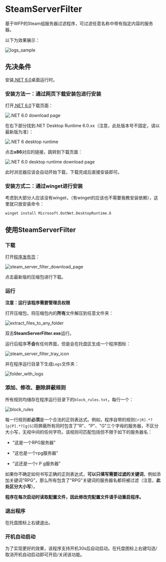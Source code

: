 # SteamServerFilter

基于WFP的Steam组服务器过滤程序，可过滤任意名称中带有指定内容的服务器。

以下为效果展示：

![logs_sample](READMEs/logs_sample.png)

## 先决条件

安装[.NET 6.0](https://dotnet.microsoft.com/en-us/download/dotnet/6.0)桌面运行时。

### 安装方法一：通过网页下载安装包进行安装

打开[.NET 6.0](https://dotnet.microsoft.com/en-us/download/dotnet/6.0)下载页面：

![.NET 6.0 download page](READMEs/.NET6_download_page.png)

在右下部分找到.NET Desktop Runtime 6.0.xx（注意，此处版本号不固定，请以最新版为准）：

![.NET 6 desktop runtime](READMEs/.NET6_desktop_runtime.png)

点击**x86**对应的链接，跳转到下载页面：

![.NET 6.0 desktop runtime download page](READMEs/.NET6_desktop_runtime_download_page.png)

此时浏览器应该会自动开始下载，下载完成后直接安装即可。

### 安装方式二：通过winget进行安装

考虑到大部分人应该没有winget，（有winget的应该也不需要我教安装依赖），这里就只放安装命令：

`winget install Microsoft.DotNet.DesktopRuntime.6`

## 使用SteamServerFilter

### 下载

打开[程序发布页](https://github.com/deximy/SteamServerFilter/releases)：

![steam_server_filter_download_page](READMEs/steam_server_filter_download_page.png)

点击最新版的压缩包进行下载。

### 运行

**注意：运行该程序需要管理员权限**

打开压缩包，将压缩包内的**所有**文件解压到任意文件夹：

![extract_files_to_any_folder](READMEs/extract_files_to_any_folder.png)

双击**SteamServerFilter.exe**运行。

运行后程序**不会**有任何界面，但是会在托盘区生成一个程序图标：

![steam_server_filter_tray_icon](READMEs/steam_server_filter_tray_icon.png)

并在程序运行目录下生成`Logs`文件夹：

![folder_with_logs](READMEs/folder_with_logs.png)

### 添加、修改、删除屏蔽规则

所有规则均储存在程序运行目录下的`block_rules.txt`，每行一个：

![block_rules](READMEs/block_rules.png)

每一行规则都**必须**是一个合法的正则表达式。例如，程序自带的规则`[r|R].*?[p|P].*?[g|G]`将屏蔽所有同时包含了"R"、"P"、"G"三个字母的服务器，不区分大小写，无视中间的任何字符。该规则可匹配包括但不限于如下的服务器名：

+ "这是一个RPG服务器"

+ "这也是一个rpg服务器"

+ "这还是一个r P g服务器"

如果你不确定如何书写正确的正则表达式，**可以只填写需要过滤的关键词**，例如添加关键词"RPG"，那么所有包含了"RPG"关键词的服务器名都将被过滤（注意，**此处区分大小写**）。

**程序在每次启动时读取配置文件，因此修改完配置文件请手动重启程序。**

### 退出程序

在托盘图标上右键退出。

### 开机自动启动

为了实现更好的效果，该程序支持开机30s后自动启动。在托盘图标上右键勾选/取消开机自动启动即可开启/关闭该功能。
